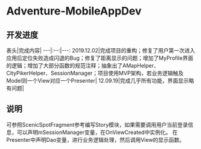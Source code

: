 # Adventure-MobileAppDev
## 开发进度
表头|完成内容|
---|:--:|---:
2019.12.02|完成项目的重构；修复了用户第一次进入应用后定位失败造成闪退的Bug；修复了距离显示的问题；增加了MyProfile界面的逻辑；增加了大部分函数的规范注释；抽象出了AMapHelper、CityPikerHelper、SessionManager；项目使用MVP架构，若业务逻辑触及Model则一个View对应一个Presenter|
12.09.19|完成几乎所有功能，界面显示略有问题|

## 说明
可参照ScenicSpotFragment参考编写Story模块，如果需要调用用户当前登录信息，可以声明mSessionManager变量，在OnViewCreated中实例化。
在Presenter中声明Dao变量，进行业务逻辑处理，然后调用View的显示函数。

